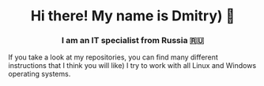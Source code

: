 <h1 align="center"> Hi there! My name is Dmitry) 👋
<h3 align="center"> I am an IT specialist from Russia 🇷🇺</h3>

If you take a look at my repositories, you can find many different instructions that I think you will like) I try to work with all Linux and Windows operating systems.
